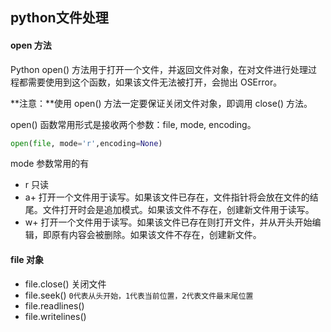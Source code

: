 ## python文件处理

#### open 方法

Python open() 方法用于打开一个文件，并返回文件对象，在对文件进行处理过程都需要使用到这个函数，如果该文件无法被打开，会抛出 OSError。

**注意：**使用 open() 方法一定要保证关闭文件对象，即调用 close() 方法。

open() 函数常用形式是接收两个参数：file, mode, encoding。

```python
open(file, mode='r',encoding=None)
```

mode 参数常用的有

* r 只读
* a+ 打开一个文件用于读写。如果该文件已存在，文件指针将会放在文件的结尾。文件打开时会是追加模式。如果该文件不存在，创建新文件用于读写。
* w+ 打开一个文件用于读写。如果该文件已存在则打开文件，并从开头开始编辑，即原有内容会被删除。如果该文件不存在，创建新文件。



#### file 对象

* file.close() 关闭文件
* file.seek() `0代表从头开始，1代表当前位置，2代表文件最末尾位置`
* file.readlines()
* file.writelines()



